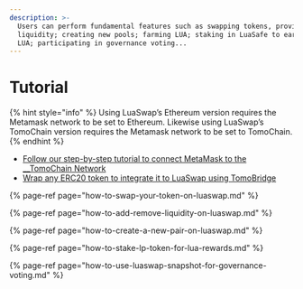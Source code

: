 ```yaml
---
description: >-
  Users can perform fundamental features such as swapping tokens, providing
  liquidity; creating new pools; farming LUA; staking in LuaSafe to earn more
  LUA; participating in governance voting...
---
```


# Tutorial

{% hint style="info" %}
Using LuaSwap’s Ethereum version requires the Metamask network to be set to Ethereum. Likewise using LuaSwap’s TomoChain version requires the Metamask network to be set to TomoChain. 
{% endhint %}

* [Follow our step-by-step tutorial to connect MetaMask to the __TomoChain Network](../../general/how-to-connect-to-tomochain-network/)
* [Wrap any ERC20 token to integrate it to LuaSwap using TomoBridge](../../tomobridge/tutorial/trc21-wrapped-token/unwrap-withdraw-your-tokens.md)

{% page-ref page="how-to-swap-your-token-on-luaswap.md" %}

{% page-ref page="how-to-add-remove-liquidity-on-luaswap.md" %}

{% page-ref page="how-to-create-a-new-pair-on-luaswap.md" %}

{% page-ref page="how-to-stake-lp-token-for-lua-rewards.md" %}

{% page-ref page="how-to-use-luaswap-snapshot-for-governance-voting.md" %}



